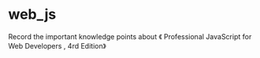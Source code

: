 # web_js
Record the important knowledge points  about 《 Professional JavaScript for Web Developers , 4rd Edition》

